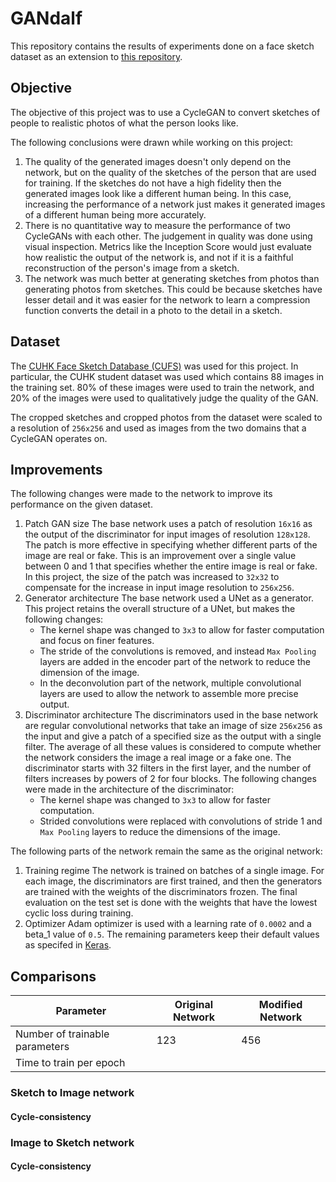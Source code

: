 # GANdalf

This repository contains the results of experiments done on a face sketch dataset as an extension to [this repository](https://github.com/sungnam0/Face-Aging-with-CycleGAN).



## Objective

The objective of this project was to use a CycleGAN to convert sketches of people to realistic photos of what the person looks like.

The following conclusions were drawn while working on this project:

1. The quality of the generated images doesn't only depend on the network, but on the quality of the sketches of the person that are used for training. If the sketches do not have a high fidelity then the generated images look like a different human being. In this case, increasing the performance of a network just makes it generated images of a different human being more accurately.
2. There is no quantitative way to measure the performance of two CycleGANs with each other. The judgement in quality was done using visual inspection. Metrics like the Inception Score would just evaluate how realistic the output of the network is, and not if it is a faithful reconstruction of the person's image from a sketch.
3. The network was much better at generating sketches from photos than generating photos from sketches. This could be because sketches have lesser detail and it was easier for the network to learn a compression function converts the detail in a photo to the detail in a sketch.



## Dataset

The [CUHK Face Sketch Database (CUFS)](http://mmlab.ie.cuhk.edu.hk/archive/facesketch.html) was used for this project. In particular, the CUHK student dataset was used which contains 88 images in the training set. 80% of these images were used to train the network, and 20% of the images were used to qualitatively judge the quality of the GAN.

The cropped sketches and cropped photos from the dataset were scaled to a resolution of `256x256` and used as images from the two domains that a CycleGAN operates on.



## Improvements

The following changes were made to the network to improve its performance on the given dataset.

1. Patch GAN size
   The base network uses a patch of resolution `16x16` as the output of the discriminator for input images of resolution `128x128`. The patch is more effective in specifying whether different parts of the image are real or fake. This is an improvement over a single value between 0 and 1 that specifies whether the entire image is real or fake.
   In this project, the size of the patch was increased to `32x32` to compensate for the increase in input image resolution to `256x256`.
2. Generator architecture
   The base network used a UNet as a generator. This project retains the overall structure of a UNet, but makes the following changes:
   - The kernel shape was changed to `3x3` to allow for faster computation and focus on finer features.
   - The stride of the convolutions is removed, and instead `Max Pooling` layers are added in the encoder part of the network to reduce the dimension of the image.
   - In the deconvolution part of the network, multiple convolutional layers are used to allow the network to assemble more precise output.
3. Discriminator architecture
   The discriminators used in the base network are regular convolutional networks that take an image of size `256x256` as the input and give a patch of a specified size as the output with a single filter. The average of all these values is considered to compute whether the network considers the image a real image or a fake one. The discriminator starts with 32 filters in the first layer, and the number of filters increases by powers of 2 for four blocks.
   The following changes were made in the architecture of the discriminator:
   - The kernel shape was changed to `3x3` to allow for faster computation.
   - Strided convolutions were replaced with convolutions of stride 1 and `Max Pooling` layers to reduce the dimensions of the image.



The following parts of the network remain the same as the original network:

1. Training regime
   The network is trained on batches of a single image. For each image, the discriminators are first trained, and then the generators are trained with the weights of the discriminators frozen.
   The final evaluation on the test set is done with the weights that have the lowest cyclic loss during training.
2. Optimizer
   Adam optimizer is used with a learning rate of `0.0002` and a beta_1 value of `0.5`. The remaining parameters keep their default values as specifed in [Keras](https://keras.io/optimizers/).



## Comparisons

| Parameter                      | Original Network | Modified Network |
| ------------------------------ | ---------------- | ---------------- |
| Number of trainable parameters | 123              | 456              |
| Time to train per epoch        |                  |                  |

### Sketch to Image network



#### Cycle-consistency





### Image to Sketch network



#### Cycle-consistency

